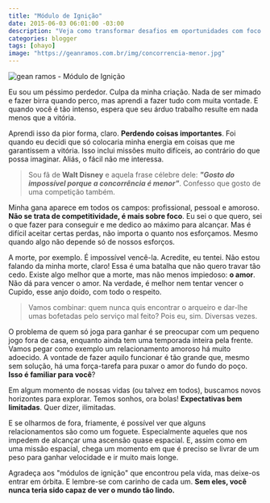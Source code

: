 ```yaml
---
title: "Módulo de Ignição"
date: 2015-06-03 06:01:00 -03:00
description: "Veja como transformar desafios em oportunidades com foco e determinação. Leia agora e inspire-se a enfrentar qualquer obstáculo!"
categories: blogger
tags: [ohayo]
image: "https://geanramos.com.br/img/concorrencia-menor.jpg"
---
```


![gean ramos - Módulo de Ignição](https://geanramos.com.br/img/concorrencia-menor.jpg)

Eu sou um péssimo perdedor. Culpa da minha criação. Nada de ser mimado e fazer birra quando perco, mas aprendi a fazer tudo com muita vontade. E quando você é tão intenso, espera que seu árduo trabalho resulte em nada menos que a vitória.

Aprendi isso da pior forma, claro. **Perdendo coisas importantes**. Foi quando eu decidi que só colocaria minha energia em coisas que me garantissem a vitória. Isso inclui missões muito difíceis, ao contrário do que possa imaginar. Aliás, o fácil não me interessa.

> Sou fã de **Walt Disney** e aquela frase célebre dele: _**"Gosto do impossível porque a concorrência é menor"**_. Confesso que gosto de uma competição também.

Minha gana aparece em todos os campos: profissional, pessoal e amoroso. **Não se trata de competitividade, é mais sobre foco**. Eu sei o que quero, sei o que fazer para conseguir e me dedico ao máximo para alcançar. Mas é difícil aceitar certas perdas, não importa o quanto nos esforçamos. Mesmo quando algo não depende só de nossos esforços.

A morte, por exemplo. É impossível vencê-la. Acredite, eu tentei. Não estou falando da minha morte, claro! Essa é uma batalha que não quero travar tão cedo. Existe algo melhor que a morte, mas não menos impiedoso: **o amor**. Não dá para vencer o amor. Na verdade, é melhor nem tentar vencer o Cupido, esse anjo doido, com todo o respeito.

> Vamos combinar: quem nunca quis encontrar o arqueiro e dar-lhe umas bofetadas pelo serviço mal feito? Pois eu, sim. Diversas vezes.

O problema de quem só joga para ganhar é se preocupar com um pequeno jogo fora de casa, enquanto ainda tem uma temporada inteira pela frente. Vamos pegar como exemplo um relacionamento amoroso há muito adoecido. A vontade de fazer aquilo funcionar é tão grande que, mesmo sem solução, há uma força-tarefa para puxar o amor do fundo do poço. **Isso é familiar para você**?

Em algum momento de nossas vidas (ou talvez em todos), buscamos novos horizontes para explorar. Temos sonhos, ora bolas! **Expectativas bem limitadas**. Quer dizer, ilimitadas.

E se olharmos de fora, friamente, é possível ver que alguns relacionamentos são como um foguete. Especialmente aqueles que nos impedem de alcançar uma ascensão quase espacial. E, assim como em uma missão espacial, chega um momento em que é preciso se livrar de um peso para ganhar velocidade e ir muito mais longe.

Agradeça aos "módulos de ignição" que encontrou pela vida, mas deixe-os entrar em órbita. E lembre-se com carinho de cada um. **Sem eles, você nunca teria sido capaz de ver o mundo tão lindo.**